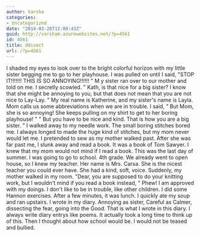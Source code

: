 ```yaml
---
author: Varsha
categories:
- Uncategorized
date: "2014-03-28T12:00:43Z"
guid: http://varsham.azurewebsites.net/?p=4561
id: 4561
title: ddisect
url: /?p=4561
---
```


I shaded my eyes to look over to the bright colorful horizon with my little sister begging me to go to her playhouse. I was pulled on until I said, "STOP IT!!!!!!! THIS IS SO ANNOYING!!!!!! " M y sister ran over to our mother and told on me. I secretly scowled.  " Kath, is that nice for a big sister? I know that she might be annoying to you, but that does not mean that you are not nice to Lay-Lay. " My real name is Katherine, and my sister's name is Layla. Mom calls us some abbreviations when we are in trouble. I said,  " But Mom, she is so annoying! She keeps pulling on my shirt to get to her boring playhouse! "  " But you have to be nice and kind. That is how you are a big sister. " I walked away to my needle work. The small boring stitches bored me. I always longed to made the huge kind of stitches, but my mom never would let me. I pretended to sew as my mother walked past. After she was far past me, I slunk away and read a book. It was a book of Tom Sawyer. I knew that my mom would not mind if I read a book.   This was the last day of summer. I was going to go to school. 4th grade. We already went to open house, so I knew my teacher. Her name is Mrs. Carsa. She is the nicest teacher you could ever have. She had a kind, soft, voice. Suddenly, my mother walked in my room.  "Dear, you are supposed to do your knitting work, but I wouldn't mind if you read a book instead, " Phew! I am approved with my doings. I don't like to be in trouble, like other children. I did some Hannon exercises. After a few minutes, it was lunch. I quickly ate my soup and ran upstairs. I wrote in my diary. Annoying as sister, Careful as Calmer, dissecting the fear, going into the Good. That is what I wrote in this diary. I always write diary entrys like poems. It actually took a long time to think up of this. Then I thought about how school would be. I would not be teased and bullied.